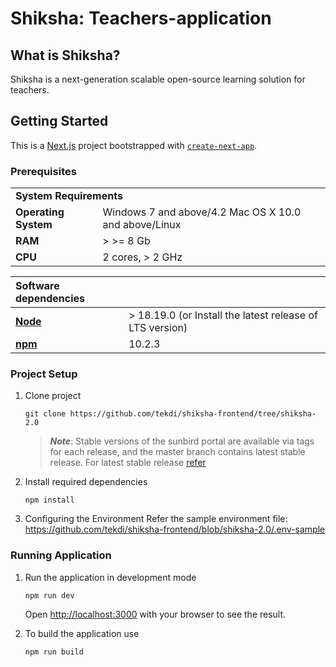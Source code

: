 # Shiksha: Teachers-application

## What is Shiksha?
Shiksha is a next-generation scalable open-source learning solution for teachers.

## Getting Started

This is a [Next.js](https://nextjs.org/) project bootstrapped with [`create-next-app`](https://github.com/vercel/next.js/tree/canary/packages/create-next-app).
  
  ### Prerequisites
  <table>
  <tr>
    <td colspan="2"><b>System Requirements</b></td>
  </tr>
  <tr>
    <td><b>Operating System</b></td>
    <td>Windows 7 and above/4.2 Mac OS X 10.0 and above/Linux</td>
  </tr>
  <tr>
    <td><b>RAM</b></td>
    <td>> >= 8 Gb</td>
  </tr>
  <tr>
    <td><b>CPU</b></td>
    <td>2 cores, > 2 GHz</td>
  </tr>
</table>

| Software dependencies |  |
| :--- | ------- |
| **[Node](https://nodejs.org/en/download/)** | > 18.19.0 (or Install the latest release of LTS version) |
| **[npm](https://nodejs.org/en/learn/getting-started/an-introduction-to-the-npm-package-manager)** | 10.2.3 |



### Project Setup

1. Clone project

    ```console
    git clone https://github.com/tekdi/shiksha-frontend/tree/shiksha-2.0
    ```

    > ***Note***: Stable versions of the sunbird portal are available via tags for each release, and the master branch contains latest stable release. For latest stable release [refer](https://github.com/Sunbird-Ed/SunbirdEd-portal/branches)

2. Install required dependencies
	```console
	npm install
	```
3. Configuring the Environment
	Refer the sample environment file: https://github.com/tekdi/shiksha-frontend/blob/shiksha-2.0/.env-sample
	
### Running Application

1. Run the application in development mode
	```console
	npm run dev
	```
	Open [http://localhost:3000](http://localhost:3000) with your browser to see the result.

2. To build the application use 
	```console
	npm run build
	```	  